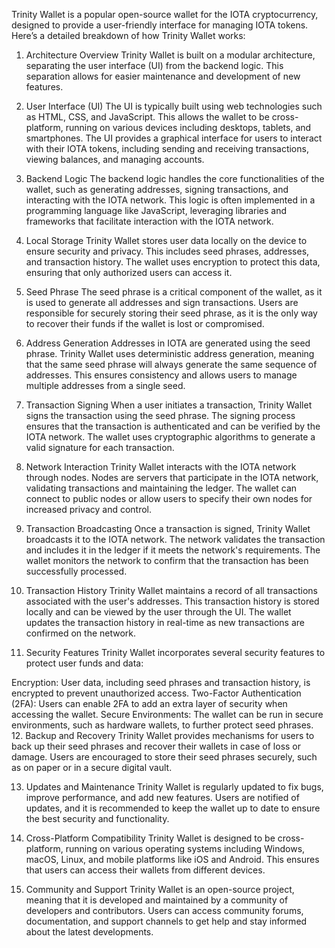 Trinity Wallet is a popular open-source wallet for the IOTA cryptocurrency, designed to provide a user-friendly interface for managing IOTA tokens. Here’s a detailed breakdown of how Trinity Wallet works:

1. Architecture Overview
Trinity Wallet is built on a modular architecture, separating the user interface (UI) from the backend logic. This separation allows for easier maintenance and development of new features.

2. User Interface (UI)
The UI is typically built using web technologies such as HTML, CSS, and JavaScript. This allows the wallet to be cross-platform, running on various devices including desktops, tablets, and smartphones. The UI provides a graphical interface for users to interact with their IOTA tokens, including sending and receiving transactions, viewing balances, and managing accounts.

3. Backend Logic
The backend logic handles the core functionalities of the wallet, such as generating addresses, signing transactions, and interacting with the IOTA network. This logic is often implemented in a programming language like JavaScript, leveraging libraries and frameworks that facilitate interaction with the IOTA network.

4. Local Storage
Trinity Wallet stores user data locally on the device to ensure security and privacy. This includes seed phrases, addresses, and transaction history. The wallet uses encryption to protect this data, ensuring that only authorized users can access it.

5. Seed Phrase
The seed phrase is a critical component of the wallet, as it is used to generate all addresses and sign transactions. Users are responsible for securely storing their seed phrase, as it is the only way to recover their funds if the wallet is lost or compromised.

6. Address Generation
Addresses in IOTA are generated using the seed phrase. Trinity Wallet uses deterministic address generation, meaning that the same seed phrase will always generate the same sequence of addresses. This ensures consistency and allows users to manage multiple addresses from a single seed.

7. Transaction Signing
When a user initiates a transaction, Trinity Wallet signs the transaction using the seed phrase. The signing process ensures that the transaction is authenticated and can be verified by the IOTA network. The wallet uses cryptographic algorithms to generate a valid signature for each transaction.

8. Network Interaction
Trinity Wallet interacts with the IOTA network through nodes. Nodes are servers that participate in the IOTA network, validating transactions and maintaining the ledger. The wallet can connect to public nodes or allow users to specify their own nodes for increased privacy and control.

9. Transaction Broadcasting
Once a transaction is signed, Trinity Wallet broadcasts it to the IOTA network. The network validates the transaction and includes it in the ledger if it meets the network's requirements. The wallet monitors the network to confirm that the transaction has been successfully processed.

10. Transaction History
Trinity Wallet maintains a record of all transactions associated with the user's addresses. This transaction history is stored locally and can be viewed by the user through the UI. The wallet updates the transaction history in real-time as new transactions are confirmed on the network.

11. Security Features
Trinity Wallet incorporates several security features to protect user funds and data:

Encryption: User data, including seed phrases and transaction history, is encrypted to prevent unauthorized access.
Two-Factor Authentication (2FA): Users can enable 2FA to add an extra layer of security when accessing the wallet.
Secure Environments: The wallet can be run in secure environments, such as hardware wallets, to further protect seed phrases.
12. Backup and Recovery
Trinity Wallet provides mechanisms for users to back up their seed phrases and recover their wallets in case of loss or damage. Users are encouraged to store their seed phrases securely, such as on paper or in a secure digital vault.

13. Updates and Maintenance
Trinity Wallet is regularly updated to fix bugs, improve performance, and add new features. Users are notified of updates, and it is recommended to keep the wallet up to date to ensure the best security and functionality.

14. Cross-Platform Compatibility
Trinity Wallet is designed to be cross-platform, running on various operating systems including Windows, macOS, Linux, and mobile platforms like iOS and Android. This ensures that users can access their wallets from different devices.

15. Community and Support
Trinity Wallet is an open-source project, meaning that it is developed and maintained by a community of developers and contributors. Users can access community forums, documentation, and support channels to get help and stay informed about the latest developments.
